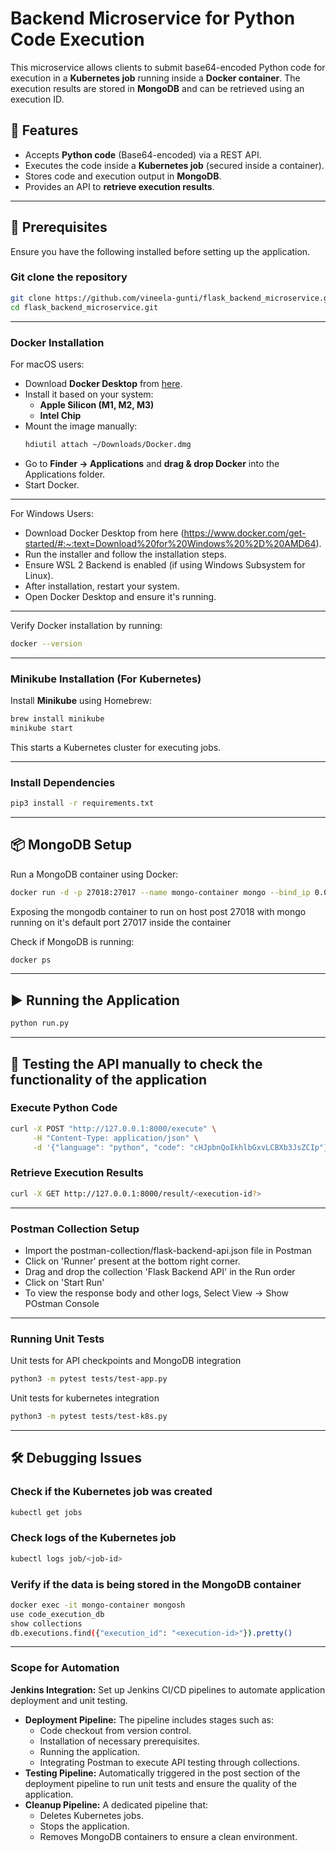 # Backend Microservice for Python Code Execution

This microservice allows clients to submit base64-encoded Python code for execution in a **Kubernetes job** running inside a **Docker container**. The execution results are stored in **MongoDB** and can be retrieved using an execution ID.

## 🚀 Features
- Accepts **Python code** (Base64-encoded) via a REST API.
- Executes the code inside a **Kubernetes job** (secured inside a container).
- Stores code and execution output in **MongoDB**.
- Provides an API to **retrieve execution results**.

---

## 📌 **Prerequisites**
Ensure you have the following installed before setting up the application.

### **Git clone the repository**
```bash
git clone https://github.com/vineela-gunti/flask_backend_microservice.git
cd flask_backend_microservice.git
```
---
### **Docker Installation**
For macOS users:
- Download **Docker Desktop** from [here](https://www.docker.com/products/docker-desktop/).
- Install it based on your system:
  - **Apple Silicon (M1, M2, M3)**
  - **Intel Chip**
- Mount the image manually:
  ```bash
  hdiutil attach ~/Downloads/Docker.dmg
  ```
- Go to **Finder → Applications** and **drag & drop Docker** into the Applications folder.
- Start Docker.

---
For Windows Users:
- Download Docker Desktop from here (https://www.docker.com/get-started/#:~:text=Download%20for%20Windows%20%2D%20AMD64).
- Run the installer and follow the installation steps.
- Ensure WSL 2 Backend is enabled (if using Windows Subsystem for Linux).
- After installation, restart your system.
- Open Docker Desktop and ensure it's running.
---

Verify Docker installation by running:

```bash
docker --version
```
---

### **Minikube Installation (For Kubernetes)**
Install **Minikube** using Homebrew:
```bash
brew install minikube
minikube start
```
This starts a Kubernetes cluster for executing jobs.

---

### **Install Dependencies**

```bash
pip3 install -r requirements.txt
```
---

## 📦 **MongoDB Setup**
Run a MongoDB container using Docker:

```bash
docker run -d -p 27018:27017 --name mongo-container mongo --bind_ip 0.0.0.0
```
Exposing the mongodb container to run on host post 27018 with mongo running on it's default port 27017 inside the container

Check if MongoDB is running:
```bash
docker ps
```
---

## ▶️ **Running the Application**

```bash
python run.py
```
---

## 🧪 **Testing the API manually to check the functionality of the application**
### **Execute Python Code**
```bash
curl -X POST "http://127.0.0.1:8000/execute" \
     -H "Content-Type: application/json" \
     -d '{"language": "python", "code": "cHJpbnQoIkhlbGxvLCBXb3JsZCIp"}'
```
### **Retrieve Execution Results**
```bash
curl -X GET http://127.0.0.1:8000/result/<execution-id?>
```
---

### **Postman Collection Setup**
- Import the postman-collection/flask-backend-api.json file in Postman
- Click on 'Runner' present at the bottom right corner.
- Drag and drop the collection 'Flask Backend API' in the Run order
- Click on 'Start Run'
- To view the response body and other logs, Select View -> Show POstman Console 

---

### **Running Unit Tests**
Unit tests for API checkpoints and MongoDB integration
```bash
python3 -m pytest tests/test-app.py

```
Unit tests for kubernetes integration
```bash
python3 -m pytest tests/test-k8s.py

```

---

## 🛠 **Debugging Issues**
### **Check if the Kubernetes job was created**
```bash
kubectl get jobs
```

### **Check logs of the Kubernetes job**
```bash
kubectl logs job/<job-id>
```
### **Verify if the data is being stored in the MongoDB container**

```bash
docker exec -it mongo-container mongosh
use code_execution_db
show collections
db.executions.find({"execution_id": "<execution-id>"}).pretty()
```

---

### **Scope for Automation**
**Jenkins Integration:** Set up Jenkins CI/CD pipelines to automate application deployment and unit testing.
- **Deployment Pipeline:** The pipeline includes stages such as:
  - Code checkout from version control.
  - Installation of necessary prerequisites.
  - Running the application.
  - Integrating Postman to execute API testing through collections.
- **Testing Pipeline:** Automatically triggered in the post section of the deployment pipeline to run unit tests and ensure the quality of the application.
- **Cleanup Pipeline:** A dedicated pipeline that:
  - Deletes Kubernetes jobs.
  - Stops the application.
  - Removes MongoDB containers to ensure a clean environment.
